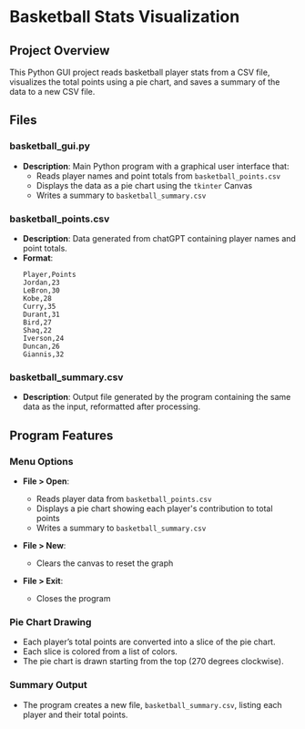 # Basketball Stats Visualization

## Project Overview

This Python GUI project reads basketball player stats from a CSV file, visualizes the total points using a pie chart, and saves a summary of the data to a new CSV file. 
## Files

### **basketball_gui.py**
- **Description**: Main Python program with a graphical user interface that:
  - Reads player names and point totals from `basketball_points.csv`
  - Displays the data as a pie chart using the `tkinter` Canvas
  - Writes a summary to `basketball_summary.csv`

### **basketball_points.csv**
- **Description**: Data generated from chatGPT containing player names and point totals.
- **Format**:
    ```csv
    Player,Points
    Jordan,23
    LeBron,30
    Kobe,28
    Curry,35
    Durant,31
    Bird,27
    Shaq,22
    Iverson,24
    Duncan,26
    Giannis,32
    ```

### **basketball_summary.csv**
- **Description**: Output file generated by the program containing the same data as the input, reformatted after processing.

## Program Features

### **Menu Options**
- **File > Open**: 
  - Reads player data from `basketball_points.csv`
  - Displays a pie chart showing each player's contribution to total points
  - Writes a summary to `basketball_summary.csv`

- **File > New**: 
  - Clears the canvas to reset the graph

- **File > Exit**: 
  - Closes the program

### **Pie Chart Drawing**
- Each player’s total points are converted into a slice of the pie chart.
- Each slice is colored from a list of colors.
- The pie chart is drawn starting from the top (270 degrees clockwise).

### **Summary Output**
- The program creates a new file, `basketball_summary.csv`, listing each player and their total points.
